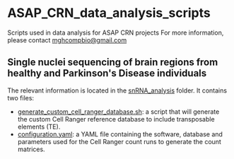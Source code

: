 # ASAP_CRN_data_analysis_scripts
Scripts used in data analysis for ASAP CRN projects
For more information, please contact mghcompbio@gmail.com

## Single nuclei sequencing of brain regions from healthy and Parkinson's Disease individuals
The relevant information is located in the [snRNA_analysis](https://github.com/mhammell-laboratory/ASAP_CRN_data_analysis_scripts/tree/main/snRNA_analysis) folder. It contains two files:
- [generate_custom_cell_ranger_database.sh](https://github.com/mhammell-laboratory/ASAP_CRN_data_analysis_scripts/blob/main/snRNA_analysis/generate_custom_cell_ranger_database.sh): a script that will generate the custom Cell Ranger reference database to include transposable elements (TE).
- [configuration.yaml](https://github.com/mhammell-laboratory/ASAP_CRN_data_analysis_scripts/tree/main/snRNA_analysis): a YAML file containing the software, database and parameters used for the Cell Ranger count runs to generate the count matrices.
